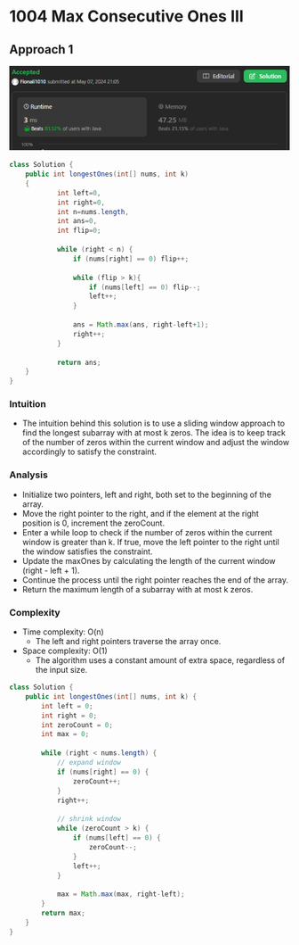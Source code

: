 # 1004 Max Consecutive Ones III

## Approach 1

![alt text](image-5.png)

```java
class Solution {
    public int longestOnes(int[] nums, int k) 
    {
            int left=0,
            int right=0, 
            int n=nums.length, 
            int ans=0, 
            int flip=0;

            while (right < n) {
                if (nums[right] == 0) flip++;
                
                while (flip > k){
                    if (nums[left] == 0) flip--; 
                    left++;
                }

                ans = Math.max(ans, right-left+1);
                right++;
            }    
            
            return ans;
    }
}
```


### Intuition
- The intuition behind this solution is to use a sliding window approach to find the longest subarray with at most k zeros. The idea is to keep track of the number of zeros within the current window and adjust the window accordingly to satisfy the constraint.

### Analysis
- Initialize two pointers, left and right, both set to the beginning of the array.
- Move the right pointer to the right, and if the element at the right position is 0, increment the zeroCount.
- Enter a while loop to check if the number of zeros within the current window is greater than k. If true, move the left pointer to the right until the window satisfies the constraint.
- Update the maxOnes by calculating the length of the current window (right - left + 1).
- Continue the process until the right pointer reaches the end of the array.
- Return the maximum length of a subarray with at most k zeros.

### Complexity
- Time complexity: O(n)
  - The left and right pointers traverse the array once.
- Space complexity: O(1)
  - The algorithm uses a constant amount of extra space, regardless of the input size.

```java
class Solution {
    public int longestOnes(int[] nums, int k) {
        int left = 0;
        int right = 0;
        int zeroCount = 0;
        int max = 0;

        while (right < nums.length) {
            // expand window
            if (nums[right] == 0) {
                zeroCount++;
            }
            right++;

            // shrink window
            while (zeroCount > k) {
                if (nums[left] == 0) {
                    zeroCount--;
                }
                left++;
            }

            max = Math.max(max, right-left);
        }
        return max;
    }
}
```